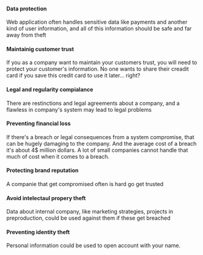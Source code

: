 #### Data protection
Web application often handles sensitive data like payments and another kind of user information, and all of this information should be safe and far away from theft 
#### Maintainig customer trust
If you as a company want to maintain your customers trust, you will need to protect your customer's information. No one wants to share their creadit card if you save this credit card to use it later... right?
#### Legal and regularity compialance
There are restinctions and legal agreements about a company, and a flawless in company's system may lead to legal problems
#### Preventing financial loss
If there's a breach or legal consequences from a system compromise, that can be hugely damaging to the company. And the average cost of a breach it's about 4$ million dollars. A lot of small companies cannot handle that much of cost when it comes to a breach.
#### Protecting brand reputation
A companie that get compromised often is hard go get trusted
#### Avoid intelectaul propery theft
Data about internal company, like marketing strategies, projects in preproduction, could be used against them if these get breached
#### Preventing identity theft 
Personal information could be used to open account with your name.
